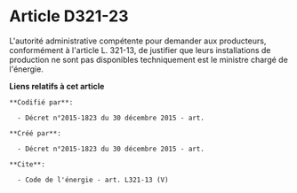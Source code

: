 # Article D321-23

L'autorité administrative compétente pour demander aux producteurs, conformément à l'article L. 321-13, de justifier que
leurs installations de production ne sont pas disponibles techniquement est le ministre chargé de l'énergie.

**Liens relatifs à cet article**

	**Codifié par**:

	  - Décret n°2015-1823 du 30 décembre 2015 - art.

	**Créé par**:

	  - Décret n°2015-1823 du 30 décembre 2015 - art.

	**Cite**:

	  - Code de l'énergie - art. L321-13 (V)
